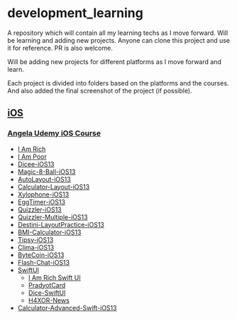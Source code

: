 # development_learning
A repository which will contain all my learning techs as I move forward. Will be learning and adding new projects. Anyone can clone this project and use it for reference. PR is also welcome.

Will be adding new projects for different platforms as I move forward and learn.

Each project is divided into folders based on the platforms and the courses. And also added the final screenshot of the project (if possible).

## [iOS](https://github.com/pradyotprksh/development_learning/tree/main/ios)

### [Angela Udemy iOS Course](https://github.com/pradyotprksh/development_learning/tree/main/ios/ios_angela_udemy) 
  - [I Am Rich](https://github.com/pradyotprksh/development_learning/tree/main/ios/ios_angela_udemy/i_am_rich)
  - [I Am Poor](https://github.com/pradyotprksh/development_learning/tree/main/ios/ios_angela_udemy/i_am_poor)
  - [Dicee-iOS13](https://github.com/pradyotprksh/development_learning/tree/main/ios/ios_angela_udemy/Dicee-iOS13)
  - [Magic-8-Ball-iOS13](https://github.com/pradyotprksh/development_learning/tree/main/ios/ios_angela_udemy/Magic-8-Ball-iOS13)
  - [AutoLayout-iOS13](https://github.com/pradyotprksh/development_learning/tree/main/ios/ios_angela_udemy/AutoLayout-iOS13)
  - [Calculator-Layout-iOS13](https://github.com/pradyotprksh/development_learning/tree/main/ios/ios_angela_udemy/Calculator-Layout-iOS13)
  - [Xylophone-iOS13](https://github.com/pradyotprksh/development_learning/tree/main/ios/ios_angela_udemy/Xylophone-iOS13)
  - [EggTimer-iOS13](https://github.com/pradyotprksh/development_learning/tree/main/ios/ios_angela_udemy/EggTimer-iOS13)
  - [Quizzler-iOS13](https://github.com/pradyotprksh/development_learning/tree/main/ios/ios_angela_udemy/Quizzler-iOS13)
  - [Quizzler-Multiple-iOS13](https://github.com/pradyotprksh/development_learning/tree/main/ios/ios_angela_udemy/Quizzler-Multiple-iOS13)
  - [Destini-LayoutPractice-iOS13](https://github.com/pradyotprksh/development_learning/tree/main/ios/ios_angela_udemy/Destini-LayoutPractice-iOS13)
  - [BMI-Calculator-iOS13](https://github.com/pradyotprksh/development_learning/tree/main/ios/ios_angela_udemy/BMI-Calculator-iOS13)
  - [Tipsy-iOS13](https://github.com/pradyotprksh/development_learning/tree/main/ios/ios_angela_udemy/Tipsy-iOS13)
  - [Clima-iOS13](https://github.com/pradyotprksh/development_learning/tree/main/ios/angela_udemy/Clima-iOS13)
  - [ByteCoin-iOS13](https://github.com/pradyotprksh/development_learning/tree/main/ios/angela_udemy/ByteCoin-iOS13)
  - [Flash-Chat-iOS13](https://github.com/pradyotprksh/development_learning/tree/main/ios/angela_udemy/Flash-Chat-iOS13)
  - [SwiftUI](https://github.com/pradyotprksh/development_learning/tree/main/ios/angela_udemy/SwiftUI)
    - [I Am Rich Swift UI](https://github.com/pradyotprksh/development_learning/tree/main/ios/angela_udemy/SwiftUI/I%20Am%20Rich%20Swift%20UI)
    - [PradyotCard](https://github.com/pradyotprksh/development_learning/tree/main/ios/angela_udemy/SwiftUI/PradyotCard)
    - [Dice-SwiftUI](https://github.com/pradyotprksh/development_learning/tree/main/ios/angela_udemy/SwiftUI/Dice-SwiftUI)
    - [H4XOR-News](https://github.com/pradyotprksh/development_learning/tree/main/ios/angela_udemy/SwiftUI/H4XOR-News)
- [Calculator-Advanced-Swift-iOS13](https://github.com/pradyotprksh/development_learning/tree/main/ios/angela_udemy/Calculator-Advanced-Swift-iOS13)
